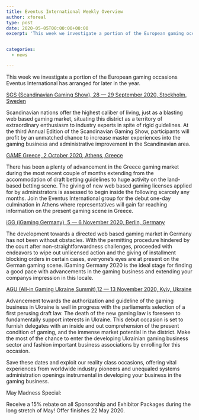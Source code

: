```yaml
---
title: Eventus International Weekly Overview
author: xforeal 
type: post
date: 2020-05-05T00:00:00+00:00
excerpt: 'This week we investigate a portion of the European gaming occasions Eventus International has arranged for later in the year '


categories:
  - news

---
```

This week we investigate a portion of the European gaming occasions Eventus International has arranged for later in the year. 

<u>SGS (Scandinavian Gaming Show), 28 &#8212; 29 September 2020, Stockholm, Sweden</u>

Scandinavian nations offer the highest caliber of living, just as a blasting web based gaming market, situating this district as a territory of extraordinary enthusiasm to industry experts in spite of rigid guidelines. At the third Annual Edition of the Scandinavian Gaming Show, participants will profit by an unmatched chance to increase master experiences into the gaming business and administrative improvement in the Scandinavian area. 

<u>GAME Greece, 2 October 2020, Athens, Greece</u>

There has been a plenty of advancement in the Greece gaming market during the most recent couple of months extending from the accommodation of draft betting guidelines to huge activity on the land-based betting scene. The giving of new web based gaming licenses applied for by administrators is assessed to begin inside the following scarcely any months. Join the Eventus International group for the debut one-day culmination in Athens where representatives will gain far reaching information on the present gaming scene in Greece. 

<u>iGG (iGaming Germany), 5 &#8212; 6 November 2020, Berlin, Germany</u>

The development towards a directed web based gaming market in Germany has not been without obstacles. With the permitting procedure hindered by the court after non-straightforwardness challenges, proceeded with endeavors to wipe out unlicensed action and the giving of installment blocking orders in certain cases, everyone&#8217;s eyes are at present on the German gaming scene. iGaming Germany 2020 is the ideal stage for finding a good pace with advancements in the gaming business and extending your companys impression in this locale. 

<u>AGU (All-in Gaming Ukraine Summit),12 &#8212; 13 November 2020, Kyiv, Ukraine </u>

Advancement towards the authorization and guideline of the gaming business in Ukraine is well in progress with the parliaments selection of a first perusing draft law. The death of the new gaming law is foreseen to fundamentally support interests in Ukraine. This debut occasion is set to furnish delegates with an inside and out comprehension of the present condition of gaming, and the immense market potential in the district. Make the most of the chance to enter the developing Ukrainian gaming business sector and fashion important business associations by enrolling for this occasion. 

Save these dates and exploit our reality class occasions, offering vital experiences from worldwide industry pioneers and unequaled systems administration openings instrumental in developing your business in the gaming business. 

May Madness Special: 

Receive a 15&percnt; rebate on all Sponsorship and Exhibitor Packages during the long stretch of May! Offer finishes 22 May 2020.